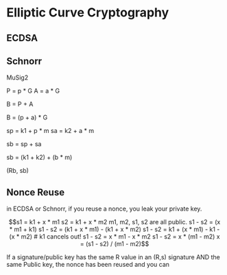 # Elliptic Curve Cryptography

## ECDSA


## Schnorr

MuSig2

P = p * G
A = a * G

B = P + A

B = (p + a) * G

sp = k1 + p * m
sa = k2 + a * m

sb = sp + sa

sb = (k1 + k2) + (b * m)

(Rb, sb)

## Nonce Reuse

in ECDSA or Schnorr, if you reuse a nonce, you leak your private key.

```math
s1 = k1 + x * m1
s2 = k1 + x * m2

m1, m2, s1, s2 are all public. 

s1 - s2 = (x * m1 + k1)
s1 - s2 = (k1 + x * m1) - (k1 + x * m2)
s1 - s2 = k1 + (x * m1) - k1 - (x * m2)
# k1 cancels out!
s1 - s2 = x * m1 - x * m2
s1 - s2 = x * (m1 - m2)
x = (s1 - s2) / (m1 - m2)
```

If a signature/public key has the same R value in an (R,s) signature AND the same Public key, the nonce has been reused and you can 